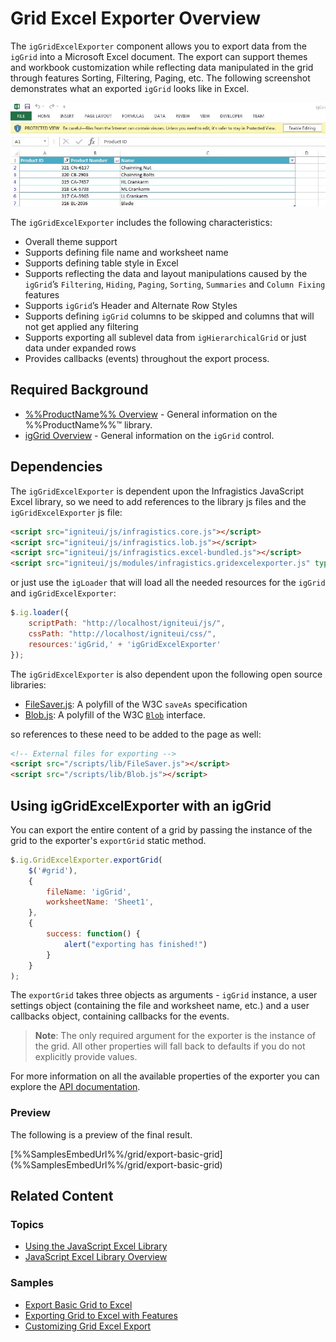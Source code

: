 ﻿<!--
|metadata|
{
    "fileName": "iggridexcelexporter-overview",
    "controlName": "igGridExcelExporter",
    "tags": ["Exporting"]
}
|metadata|
-->

# Grid Excel Exporter Overview
The `igGridExcelExporter` component allows you to export data from the `igGrid` into a Microsoft Excel document. The export can support themes and workbook customization while reflecting data manipulated in the grid through features Sorting, Filtering, Paging, etc. The following screenshot demonstrates what an exported `igGrid` looks like in Excel.

![igGridExcelExporter](images/igGridExcelExporter.jpg "igGridExcelExporter") 

The `igGridExcelExporter` includes the following characteristics:  

 - Overall theme support
 - Supports defining file name and worksheet name
 - Supports defining table style in Excel
 - Supports reflecting the data and layout manipulations caused by the `igGrid`’s `Filtering`, `Hiding`, `Paging`, `Sorting`, `Summaries` and `Column Fixing` features
 - Supports `igGrid`’s Header and Alternate Row Styles
 - Supports defining `igGrid` columns to be skipped and columns that will not get applied any filtering
 - Supports exporting all sublevel data from `igHierarchicalGrid` or just data under expanded rows
 - Provides callbacks (events) throughout the export process.

## Required Background
- [%%ProductName%% Overview](NetAdvantage-for-jQuery-Overview.html "%%ProductName%% Overview") - General information on the %%ProductName%%™ library.  
- [igGrid Overview](igGrid-Overview.html "igGrid Overview") - General information on the `igGrid` control.

## Dependencies

The `igGridExcelExporter` is dependent upon the Infragistics JavaScript Excel library, so we need to add references to the library js files and the `igGridExcelExporter` js file:

```html
<script src="igniteui/js/infragistics.core.js"></script>
<script src="igniteui/js/infragistics.lob.js"></script>
<script src="igniteui/js/infragistics.excel-bundled.js"></script>
<script src="igniteui/js/modules/infragistics.gridexcelexporter.js" type="text/javascript"></script>
```

or just use the `igLoader` that will load all the needed resources for the `igGrid` and `igGridExcelExporter`:

```javascript
$.ig.loader({
    scriptPath: "http://localhost/igniteui/js/",
    cssPath: "http://localhost/igniteui/css/",
    resources:'igGrid,' + 'igGridExcelExporter'
});
```

The `igGridExcelExporter` is also dependent upon the following open source libraries:

- [FileSaver.js](https://github.com/eligrey/FileSaver.js/): A polyfill of the W3C `saveAs` specification
- [Blob.js](https://github.com/eligrey/Blob.js/): A polyfill of the W3C [`Blob`](https://developer.mozilla.org/en-US/docs/Web/API/Blob) interface.

so references to these need to be added to the page as well:

```html
<!-- External files for exporting -->
<script src="/scripts/lib/FileSaver.js"></script>
<script src="/scripts/lib/Blob.js"></script>
```

  
## Using igGridExcelExporter with an igGrid
You can export the entire content of a grid by passing the instance of the grid to the exporter's `exportGrid` static method. 

```javascript
$.ig.GridExcelExporter.exportGrid(
    $('#grid'),
    { 	
        fileName: 'igGrid',
        worksheetName: 'Sheet1',
    },
    {
        success: function() {
            alert("exporting has finished!")
        }
    }
);
```
The `exportGrid` takes three objects as arguments - `igGrid` instance, a user settings object (containing the file and worksheet name, etc.) and a user callbacks object, containing callbacks for the events.

> **Note**: The only required argument for the exporter is the instance of the grid. All other properties will fall back to defaults if you do not explicitly provide values.

For more information on all the available properties of the exporter you can explore the [API documentation](%%jQueryApiUrl%%/ig.gridexcelexporter#overview).


### <a id="Preview"></a>Preview
The following is a preview of the final result.

<div class="embed-sample">
   [%%SamplesEmbedUrl%%/grid/export-basic-grid](%%SamplesEmbedUrl%%/grid/export-basic-grid)
</div>
 
## Related Content

### Topics
- [Using the JavaScript Excel Library](Using-the-JavaScript-Excel-Library.html)
- [JavaScript Excel Library Overview](JavaScript-Excel-Library-Overview.html)

### <a id="samples"></a> Samples

-   [Export Basic Grid to Excel](%%SamplesUrl%%/grid/export-basic-grid)
-   [Exporting Grid to Excel with Features](%%SamplesUrl%%/grid/export-feature-rich-grid)
-   [Customizing Grid Excel Export](%%SamplesUrl%%/grid/export-client-events)
